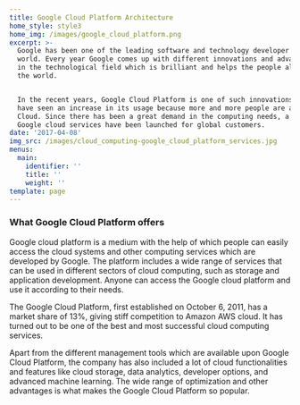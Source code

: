 ```yaml
---
title: Google Cloud Platform Architecture
home_style: style3
home_img: /images/google_cloud_platform.png
excerpt: >-
  Google has been one of the leading software and technology developer in the
  world. Every year Google comes up with different innovations and advancement
  in the technological field which is brilliant and helps the people all over
  the world.


  In the recent years, Google Cloud Platform is one of such innovations that
  have seen an increase in its usage because more and more people are adopting
  Cloud. Since there has been a great demand in the computing needs, a number of
  Google cloud services have been launched for global customers.
date: '2017-04-08'
img_src: /images/cloud_computing-google_cloud_platform_services.jpg
menus:
  main:
    identifier: ''
    title: ''
    weight: ''
template: page
---
```

### What Google Cloud Platform offers

Google cloud platform is a medium with the help of which people can easily access the cloud systems and other computing services which are developed by Google. The platform includes a wide range of services that can be used in different sectors of cloud computing, such as storage and application development. Anyone can access the Google cloud platform and use it according to their needs.

The Google Cloud Platform, first established on October 6, 2011, has a market share of 13%, giving stiff competition to Amazon AWS cloud. It has turned out to be one of the best and most successful cloud computing services.

Apart from the different management tools which are available upon Google Cloud Platform, the company has also included a lot of cloud functionalities and features like cloud storage, data analytics, developer options, and advanced machine learning. The wide range of optimization and other advantages is what makes the Google Cloud Platform so popular.
